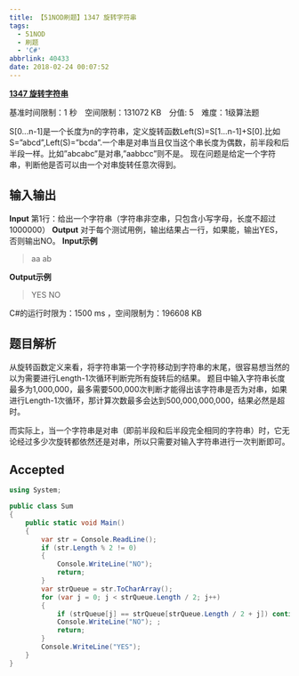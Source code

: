 ```yaml
---
title: 【51NOD刷题】1347 旋转字符串
tags:
  - 51NOD
  - 刷题
  - 'C#'
abbrlink: 40433
date: 2018-02-24 00:07:52
---
```

[**1347 旋转字符串**](http://www.51nod.com/onlineJudge/questionCode.html#!problemId=1347)

基准时间限制：1 秒&#8195;空间限制：131072 KB&#8195;分值: 5&#8195;难度：1级算法题

S[0...n-1]是一个长度为n的字符串，定义旋转函数Left(S)=S[1…n-1]+S[0].比如S=”abcd”,Left(S)=”bcda”.一个串是对串当且仅当这个串长度为偶数，前半段和后半段一样。比如”abcabc”是对串,”aabbcc”则不是。
现在问题是给定一个字符串，判断他是否可以由一个对串旋转任意次得到。
<!--more-->
## 输入输出
**Input**
第1行：给出一个字符串（字符串非空串，只包含小写字母，长度不超过1000000）
**Output**
对于每个测试用例，输出结果占一行，如果能，输出YES，否则输出NO。
**Input示例**
> aa
ab

**Output示例**
>YES
NO

C#的运行时限为：1500 ms ，空间限制为：196608 KB
## 题目解析
从旋转函数定义来看，将字符串第一个字符移动到字符串的末尾，很容易想当然的以为需要进行Length-1次循环判断完所有旋转后的结果。
题目中输入字符串长度最多为1,000,000，最多需要500,000次判断才能得出该字符串是否为对串，如果进行Length-1次循环，那计算次数最多会达到500,000,000,000，结果必然是超时。

而实际上，当一个字符串是对串（即前半段和后半段完全相同的字符串）时，它无论经过多少次旋转都依然还是对串，所以只需要对输入字符串进行一次判断即可。
## Accepted
```csharp
using System;

public class Sum
{
    public static void Main()
    {
        var str = Console.ReadLine();
        if (str.Length % 2 != 0)
        {
            Console.WriteLine("NO");
            return;
        }
        var strQueue = str.ToCharArray();
        for (var j = 0; j < strQueue.Length / 2; j++)
        {
            if (strQueue[j] == strQueue[strQueue.Length / 2 + j]) continue;
            Console.WriteLine("NO"); ;
            return;
        }
        Console.WriteLine("YES");
    }
}
```